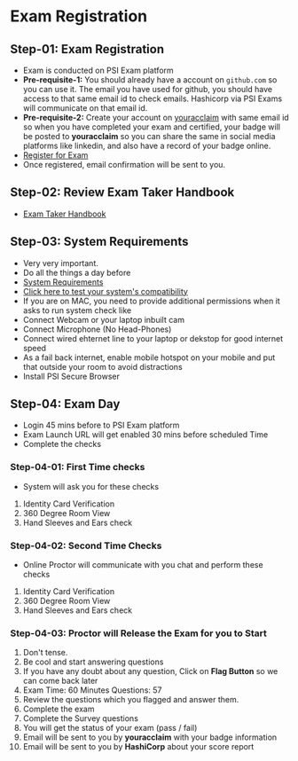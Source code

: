 # Exam Registration

## Step-01: Exam Registration
- Exam is conducted on PSI Exam platform
- **Pre-requisite-1:** You should already have a account on `github.com` so you can use it. The email you have used for github, you should have access to that same email id to check emails. Hashicorp via PSI Exams will communicate on that email id. 
- **Pre-requisite-2:** Create your account on  [youracclaim](https://www.youracclaim.com/) with same email id so when you have completed your exam and certified, your badge will be posted to **youracclaim** so you can share the same in social media platforms like linkedin, and also have a record of your badge online. 
- [Register for Exam](https://hashicorp-certifications.zendesk.com/hc/en-us/articles/360049382552)
- Once registered, email confirmation will be sent to you. 

## Step-02: Review Exam Taker Handbook
- [Exam Taker Handbook](https://hashicorp-certifications.zendesk.com/hc/en-us/articles/360048211571)

## Step-03: System Requirements
- Very very important. 
- Do all the things a day before
- [System Requirements](https://hashicorp-certifications.zendesk.com/hc/en-us/articles/360048446631)
- [Click here to test your system's compatibility](https://syscheck.bridge.psiexams.com/)
- If you are on MAC, you need to provide additional permissions when it asks to run system check like
- Connect Webcam or your laptop inbuilt cam
- Connect Microphone (No Head-Phones)
- Connect wired ehternet line to your laptop or dekstop for good internet speed
- As a fail back internet, enable mobile hotspot on your mobile and put that outside your room to avoid distractions
- Install PSI Secure Browser

## Step-04: Exam Day
- Login 45 mins before to PSI Exam platform
- Exam Launch URL will get enabled 30 mins before scheduled Time
- Complete the checks 
### Step-04-01: First Time checks
- System will ask you for these checks
1. Identity Card Verification
2. 360 Degree Room View
3. Hand Sleeves and Ears check

### Step-04-02: Second Time Checks
- Online Proctor will communicate with you chat and perform these checks
1. Identity Card Verification
2. 360 Degree Room View
3. Hand Sleeves and Ears check

### Step-04-03: Proctor will Release the Exam for you to Start
1. Don't tense.
2. Be cool and start answering questions
3. If you have any doubt about any question, Click on **Flag Button** so we can come back later
4. Exam Time: 60 Minutes Questions: 57
5. Review the questions which you flagged and answer them. 
6. Complete the exam
7. Complete the Survey questions
8. You will get the status of your exam (pass / fail)
9. Email will be sent to you by **youracclaim** with your badge information
10. Email will be sent to you by **HashiCorp** about your score report 
